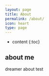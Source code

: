 ```yaml
---
layout: page
title: About
permalink: /about/
icon: heart
type: page
---
```


* content
{:toc}

## about me

dreamer
about test

